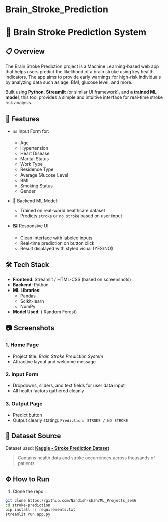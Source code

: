 ﻿# Brain_Stroke_Prediction
# 🧠 Brain Stroke Prediction System

## 📋 Overview

The Brain Stroke Prediction project is a Machine Learning-based web app that helps users predict the likelihood of a brain stroke using key health indicators. The app aims to provide early warnings for high-risk individuals by analyzing data such as age, BMI, glucose level, and more.

Built using **Python**, **Streamlit** (or similar UI framework), and **a trained ML model**, this tool provides a simple and intuitive interface for real-time stroke risk analysis.

## 🚀 Features

- 📊 Input Form for:
  - Age
  - Hypertension
  - Heart Disease
  - Marital Status
  - Work Type
  - Residence Type
  - Average Glucose Level
  - BMI
  - Smoking Status
  - Gender

- 🧠 Backend ML Model:
  - Trained on real-world healthcare dataset
  - Predicts `stroke` or `no stroke` based on user input

- 🖼️ Responsive UI:
  - Clean interface with labeled inputs
  - Real-time prediction on button click
  - Result displayed with styled visual (YES/NO)

## 🛠️ Tech Stack

- **Frontend**: Streamlit / HTML-CSS (based on screenshots)
- **Backend**: Python
- **ML Libraries**: 
  - Pandas
  - Scikit-learn
  - NumPy
- **Model Used**: ( Random Forest)  
## 📷 Screenshots
### 1. Home Page
- Project title: *Brain Stroke Prediction System*
- Attractive layout and welcome message

### 2. Input Form
- Dropdowns, sliders, and text fields for user data input
- All health factors gathered cleanly

### 3. Output Page
- Predict button
- Output clearly stating: `Prediction: STROKE / NO STROKE`

## 📂 Dataset Source

Dataset used: **[Kaggle - Stroke Prediction Dataset](https://www.kaggle.com/datasets/fedesoriano/stroke-prediction-dataset)**  
> Contains health data and stroke occurrences across thousands of patients.

## ⚙️ How to Run

1. Clone the repo  
```bash
git clone https://github.com/Nandish-shah/ML_Projects_sem6
cd stroke-prediction
pip install -r requirements.txt
streamlit run app.py

